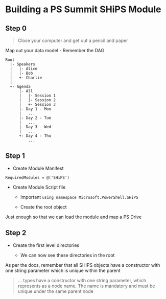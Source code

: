 # Building a PS Summit SHiPS Module

## Step 0

> Close your computer and get out a pencil and paper

Map out your data model - Remember the DAG

```
Root
  |- Speakers
  |   |- Alice
  |   |- Bob
  |   +- Charlie
  |
  +- Agenda
      |- All
      |   |- Session 1
      |   |- Session 2
      |   +- Session 3
      |- Day 1 - Mon
      |   ...
      |- Day 2 - Tue
      |   ...
      |- Day 3 - Wed
      |   ...
      +- Day 4 - Thu
          ...
```

## Step 1

* Create Module Manifest

`RequiredModules = @('SHiPS')`

* Create Module Script file

  - Important `using namespace Microsoft.PowerShell.SHiPS`

  - Create the root object

Just enough so that we can load the module and map a PS Drive

## Step 2

* Create the first level directories

  - We can now see these directories in the root

As per the docs, remember that all SHIPS objects have a constructor with one string parameter which is unique within the parent

> ... types have a constructor with one string parameter, which represents as a node name. The name is mandatory and must be unique under the same parent node
